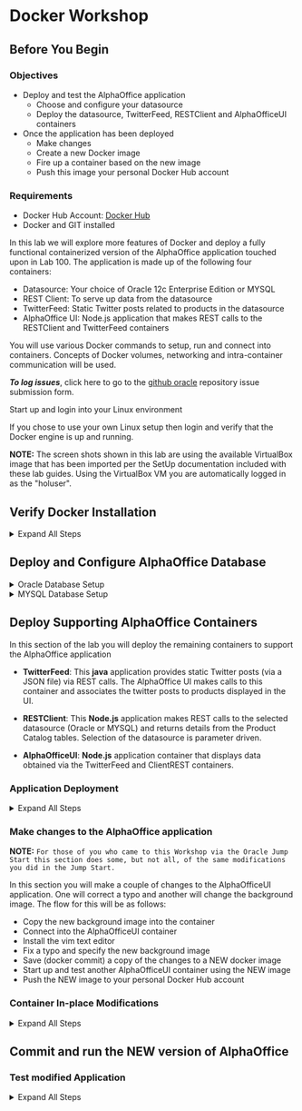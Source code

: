 # Docker Workshop

## Before You Begin
### Objectives

- Deploy and test the AlphaOffice application
    - Choose and configure your datasource
    - Deploy the datasource, TwitterFeed, RESTClient and AlphaOfficeUI containers
- Once the application has been deployed
    - Make changes
    - Create a new Docker image
    - Fire up a container based on the new image
    - Push this image your personal Docker Hub account

### Requirements

- Docker Hub Account: [Docker Hub](https://hub.docker.com/)
- Docker and GIT installed
  


In this lab we will explore more features of Docker and deploy a fully functional containerized version of the AlphaOffice application touched upon in Lab 100. The application is made up of the following four containers:
  - Datasource: Your choice of Oracle 12c Enterprise Edition or MYSQL
  - REST Client: To serve up data from the datasource
  - TwitterFeed: Static Twitter posts related to products in the datasource
  - AlphaOffice UI: Node.js application that makes REST calls to the RESTClient
    and TwitterFeed containers     

You will use various Docker commands to setup, run and connect into containers. Concepts of Docker volumes, networking and intra-container communication will be used.

***To log issues***, click here to go to the [github oracle](https://github.com/oracle/learning-library/issues/new) repository issue submission form.



Start up and login into your Linux environment

If you chose to use your own Linux setup then login and verify that the Docker engine is up and running.

**NOTE:** The screen shots shown in this lab are using the available VirtualBox image that has been imported per the SetUp documentation included with these lab guides. Using the VirtualBox VM you are automatically logged in as the "holuser".

## Verify Docker Installation

<details>
<summary> Expand All Steps</summary>

## **STEP 1**: Open up a Terminal Window

- Make sure you are in a SSH terminal session (`Assumes login via Lab 050`). **You can follow Step 8 in Lab 050 to re-login if you need to...**

## **STEP 2**: Verify that Docker is running

- **Type** the following into your terminal window:

  ```
  cd
  docker version
  ```

- The information on your docker engine should be displayed:

  ![](images/200Linux/Picture200-2.png)

## **STEP 3**: Clone the setup scripts

This will create a directory called AlphaOfficeSetup in your $HOME directory.

- **Cut and paste OR Type** the following:

  ```
  git clone https://github.com/wvbirder/AlphaOfficeSetup.git
  ```

  ![](images/200Linux/Picture200-3.png)

## **STEP 4**: Set Permissions

- We will be mounting the AlphaOfficeSetup directory to a directory within the Docker database container. To ensure that the "oracle" user (Oracle database) or "root" user (MYSQL database) inside of your database container will have read-write capabilites to the HOST's volume we'll set some permissions.

- **Type** the following:

  ```
  chmod -R 777 Alpha*
  ```

  ![](images/200Linux/Picture200-4.png)

## **STEP 5**: Login using your Docker Hub credentials

- When prompted enter your username/password. Example shown here:

  **NOTE:** If you haven't yet created a Docker Hub account, now is the time to do it: [Docker Hub](https://hub.docker.com/)

- **Type** the following:

  ```
  docker login
  ```

  ![](images/200Linux/Picture200-5.png)

</details>

## Deploy and Configure AlphaOffice Database
<details>
<summary> Oracle Database Setup </summary>


In this section your going to chose and setup a datasource for the application. You have a choice between an Oracle 12c database or a MYSQL database. As the steps and commands are slightly different pick one of the flows that follow below. You will start up a database container, connect into the container and run a script that loads the application's schema into the database.

- **NOTE: You only have to set up ONE database (Oracle or MYSQL) to use with the AlphaOffice application but can go through the setup of both if you'd like.**

### Oracle Database Setup

## **STEP 1**: Create the database container

This docker command will create a container based on the database image file located in the wvbirder/database-enterprise repository having the tag: 12.2.0.1-slim.

- Let's take a look at what the docker **run** command options do:
    - "-d" flag runs the container in the background
    - "-it" flags instructs docker to allocate a pseudo-TTY connected to the container’s stdin, creating an interactive bash capable shell in the container (which we will use in a moment when we connect into the container)
    - "-h" We give the container a hostname "oracledb-ao" to make it easier to
    start/stop/remove, reference from other containers, etc
    - "-p" We map ports 1521 and 5600 from within the container to the same ports on
    the HOST for accessibility from outside of the container's private subnet (typically 172.17.0.0/16). This allows the container to be accessed from the HOST, for example. The default port for Oracle's tns listener is on port 1521 and port 5600 is used for HTTP access to Enterprise Manager Express
    - "--name" The name of the container will be "orcl"
    - "-v" This maps the directory where you downloaded the AlphaOfficeSetup GIT
    repository to the /dbfiles directory within the container  

- **Type OR cut and paste** the following.  If you downloaded the AlphaOfficeSetup GIT files to a directory other than /home/opc/ then ***Substitute*** your directory name. For Example: `/home/opc/AlphaOfficeSetup` might change to this `~/AlphaOfficeSetup`, if you loaded the GIT repository in your home directory.

  ```
  docker run -d -it --name orcl -h='oracledb-ao' -p=1521:1521 -p=5600:5600 -v /home/opc/AlphaOfficeSetup:/dbfiles wvbirder/database-enterprise:12.2.0.1-slim
  ```

  ***If you make a mistake with the volume path to where you downloaded the AlphaOfficeSetup files you can stop and remove the container once it's created and try again using the following commands***

  _`docker stop orcl`_
  _`docker rm orcl`_

  ***DON'T RUN THE TWO COMMANDS ABOVE UNLESS YOU'VE MADE AN ERROR***

- It will take several minutes to download the image file (since it does not yet reside locally), extract the content and finally create and configure the database

  ![](images/200Linux/Picture200-6.png)

## **STEP 2**: Follow the progress of the creation

Once the container is created a default database is configured. Since we've indicated the -it flag on startup we can follow the database creation progess using the docker logs command

- **Type** the following:

  ```
  docker logs --follow orcl
  ```

  ![](images/200Linux/Picture200-7.png)

- When the database is created you will see "**The database is ready for use**" in the log output. Once you see it, **press Ctrl+C** to stop watching the log and continue to the next step. **NOTE: MAC USERS SHOULD USE THE CONTROL KEY, NOT THE COMMAND KEY.**

  ![](images/200Linux/Picture200-8.png)

## **STEP 3**: Create and populate alpha schema

In this step we will connect into the database container and run a script to create the alpha schema user and populate the Product Catalog tables.

- **Type** the following:

  ```
  docker exec -it orcl bash
  ```

- Once into the container you will see a prompt which includes the hostname you set in the docker run command. **Run the following commands** to verify your /dbfiles directory is writable:

  ```
  cd /dbfiles
  touch xxx
  ls
  ```

  ![](images/200Linux/Picture200-9.png)

- If there are no permissions errors the "xxx" file should be present in the directory

## **STEP 4**: Use SQLPlus to run the script that sets up the database

- **Type** the following:

  ```
  sqlplus / as sysdba
  ```

- Once in SQLPLus **type**:

  ```
  @setupAlphaOracle.sql
  ```

  ![](images/200Linux/Picture200-10.png)

- After the script runs you should see a count of 57 and 20 records displayed. These are the records in the PRODUCTS and PRODUCT_CATEGORIES tables:

  ![](images/200Linux/Picture200-11.png)

- **Type** the following to exit out of the DB container and go back to the HOST:

  ```
  exit
  ```

## **STEP 5**: Verify container is still running

- **Type** the following:

  ```
  docker ps
  ```

  ![](images/200Linux/Picture200-12.png)

</details>
<details>
<summary> MYSQL Database Setup </summary>

- **You can now proceed to the Deploy Supporting AlphaOffice Containers section after the MYSQL Database Setup section.**

### MYSQL Database Setup

## **STEP 1**: Create the database container

**NOTE: Make sure to sure to use a 5.x version of MYSQL**

This docker command will create a container based on the latest MYSQL database image file located in Docker Hub

- Let's take a look at what the docker **run** command options do:
    - "-d" flag runs the container in the background
    - "-it" flags instructs Docker to allocate a pseudo-TTY connected to the
    container’s stdin, creating an interactive bash capable shell in the container (which we will use in a moment when we connect into the container)
    - "-h" We give the container a hostname "mysqldb-ao" to make it easier to
    start/stop/remove, reference from other containers, etc
    - "-p" We map port 3306 to the same port on the HOST for accessibility from
    outside of the container's private subnet (typically 172.17.0.0/16). This allows the container to be accessed from the HOST, for example. The default port for MYSQL is on port 3306
    - "--name" The name of the container will be "mysql"
    - "-v" This maps the directory where you downloaded the AlphaOfficeSetup GIT
    repository to the /dbfiles directory within the container

- **Type OR cut and paste** the following.  If you downloaded the AlphaOfficeSetup GIT files to a directory other than /home/opc/ then ***Substitute*** your directory name. For Example: `/home/opc/AlphaOfficeSetup` might change to this `~/AlphaOfficeSetup`, if you loaded the GIT repository in your home directory.

  ```
  docker run -d -it --name mysql -h='mysqldb-ao' -p=3306:3306 -v /home/opc/AlphaOfficeSetup:/dbfiles --env="MYSQL_ROOT_PASSWORD=Alpha2017_" mysql:5.7
  ```

- This sets up a default MYSQL database using the "root" database users password as "Alpha2017\_"

  ***If you make a mistake with the volume path to where you downloaded the AlphaOfficeSetup files you can stop and remove the container once it's created and try again using the following commands***

  _`docker stop mysql`_
  _`docker rm mysql`_

  ***DON'T RUN THE TWO COMMANDS ABOVE UNLESS YOU'VE MADE AN ERROR***

- This will take a couple of minutes to download the image file (since it does not yet reside locally), extract the content and finally create and configure the default database

  ![](images/200Linux/Picture200-15.png)

## **STEP 2**: Follow the progress of the creation

Once the container is instantiated a default database is configured. Since we've indicated the -it flag on startup we can follow the database creation progess using the docker logs command

- **Type** the following:

  ```
  docker logs --follow mysql
  ```

- When the database is created you will see "**mysqld.sock  port: 3306**" in the log output:

  ![](images/200Linux/Picture200-16.png)

  Once you see this, **press Ctrl+C** to exit out of the logger.

## **STEP 3**: Create and populate alpha schema

In this step we will connect into the database container and run a script to create the AlphaOfficeDB and then create the database user and populate the Product Catalog tables.

- **Type** the following:

  ```
  docker exec -it mysql bash
  ```

  Once into the container you will see a prompt which includes the hostname you set in the docker run command. **Run the following commands** to verify your /dbfiles directory is writable:

  ```
  cd /dbfiles
  touch yyy
  ls
  ```

  ![](images/200Linux/Picture200-17.png)

- If there are no permissions errors the "yyy" file should be present in the directory

## **STEP 4**: Run the script that sets up the database, user and tables

- **Type** the following:

  ```
  ./setupAlphaMYSQL.sh
  ```

  ![](images/200Linux/Picture200-18.png)

## **STEP 5**: Verify MYSQL tables

- **Type** the following to confirm the database tables were created and populated:

  ```
  mysql -uroot -pAlpha2017_
  use AlphaOfficeDB
  show tables;
  select count(*) from PRODUCTS;
  ```

  ![](images/200Linux/Picture200-19.png)

- You should see 57 records in the PRODUCTS table. **Enter exit TWICE**, first to exit out of MYSQL and the second to exit out of the container and return to the HOST.

  ```
  exit
  exit
  ```

  ![](images/200Linux/Picture200-19-2.png)

## **STEP 6**: Verify that container is running

- **Type** the following to verify that the DB container is still running:

  ```
  docker ps
  ```

  ![](images/200Linux/Picture200-20.png)

</details>


## Deploy Supporting AlphaOffice Containers

In this section of the lab you will deploy the remaining containers to support the AlphaOffice application

- **TwitterFeed**: This **java** application provides static Twitter posts (via a JSON file) via REST calls. The AlphaOffice UI makes calls to this container and associates the twitter posts to products displayed in the UI.

- **RESTClient**: This **Node.js** application makes REST calls to the selected datasource (Oracle or MYSQL) and returns details from the Product Catalog tables. Selection of the datasource is parameter driven.

- **AlphaOfficeUI**: **Node.js** application container that displays data obtained via the TwitterFeed and ClientREST containers.


### Application Deployment
<details>
<summary>Expand All Steps</summary>

## **STEP 1**: Run and test the TwitterFeed

- **Type OR cut and paste** the following:

  ```
  docker run -d --name=twitterfeed -p=9080:9080 wvbirder/twitterfeed
  ```

- The docker image will download the first time, extract and run the container.

- **Type** the following:

  ```
  docker ps
  ```

-  This will display all running containers. In this example the MYSQL database and the Twitterfeed containers are seen:

   ![](images/200Linux/Picture200-21.png)

- Go to the browser, open up a new tab and **enter**: `http://<Public-IP>:9080/statictweets`

  **NOTE:** If you don't have a JSON formatter add-on you will see a stream of text representing the tweets.

  ![](images/200Linux/Picture200-22.png)

## **STEP 2**: Run and test the RESTClient

- Let's take a look at what the docker **run** command options do:
    - "-d" flag runs the container in the background
    - "-it" flags instructs Docker to allocate a pseudo-TTY connected to the
    container’s stdin, creating an interactive bash capable shell in the container (which we will use in a moment when we connect into the container)
    - "--rm" When this container is stopped all resources associated with it (storage, etc) will be deleted
    - "--name" The name of the container will be "restclient"
    - "-p" Port 8002 is mapped from the container to the same port on the HOST
    - "--link" A intra-container link to the "mysql" database is created using the
    - "mysqldb" hostname. This hostname is added to the restclient container's /etc/host file. Hostname is used because it is more flexible than using the private IP address of the container that can change upon subsquent invocations. The hostname is used for making a connection to the database
    - "-e" Environment variables used by the application. "MYSQL_HOST" and "DS" settings designate the MYSQL datasource. The Oracle datsource uses the "ORACLE_CONNECT" variable (an example of that is shown below)

- ***NOTE: This example assumes we are using the MYSQL database as the datasource***. If you choose to use the Oracle database, then that command is in the **ALERT** shown below.

- **Type OR cut and paste**:

  ```
  docker run -d -it --rm --name restclient -p=8002:8002 --link mysql:mysqldb-ao -e MYSQL_HOST='mysqldb-ao' -e DS='mysql' wvbirder/restclient
  ```

  **ALERT: If you are using the Oracle database as the datasource the docker command would be:**

  ```
  docker run -d -it --rm --name restclient -p=8002:8002 --link orcl:oracledb-ao -e ORACLE_CONNECT='oracledb-ao/orclpdb1.localdomain' -e DS='oracle' wvbirder/restclient
  ```

- **Type** the following to display all running containers (orcl or mysql container will be running depending on the database you created):

  ```
  docker ps
  ```

  ![](images/200Linux/Picture200-23.png)

Go to the browser, open up a new tab and **enter**:

  ```
  http://<Public-IP>:8002/products
  ```

- A list of ALL products are shown:

  ![](images/200Linux/Picture200-24.png)

- You can also query an individual product. In the browser, open up a new tab and **enter**:

  ```
  http://<Public-IP>:8002/product/1025
  ```

- **NOTE:** In the URL that "**product**" is singular.

  ![](images/200Linux/Picture200-25.png)

  **SIDEBAR:** If you don't want use a database as the datasource, you can always stop the current `restclient` and fall back to a version that uses a JSON file for the Products buy using: `docker run -d -it --rm --name restclient -p=8002:8002 -e DS='json' wvbirder/restclient`

  **OPTONAL:** If you configured both ORACLE and MYSQL databases then you can stop the `restclient` container after testing with one of the datasources by typing: `docker stop restclient`. Then, start another `restclient` container stipulating the new datasource using the appropriate commands already shown at the beginning of this step.

## **STEP 3**: Run and Test the AlphaOfficeUI

- **Type** OR cut and paste:

  ```
  docker run -d --name=alphaofficeui -p=8085:8085 wvbirder/alpha-office-ui-js
  ```

- After it is running test the completed application deployment by going to the browser, and opening a new tab:

  ```
  http://<Public-IP>:8085
  ```

- You should see something like:

  ![](images/200Linux/Picture200-26.png)

- Clicking on one of the products brings up details for that item with its associated Twitter comments.

  ![](images/200Linux/Picture200-27.png)

</details>

### Make changes to the AlphaOffice application


**NOTE:** `For those of you who came to this Workshop via the Oracle Jump Start this section does some, but not all, of the same modifications you did in the Jump Start.`

In this section you will make a couple of changes to the AlphaOfficeUI application. One will correct a typo and another will change the background image. The flow for this will be as follows:

- Copy the new background image into the container
- Connect into the AlphaOfficeUI container
- Install the vim text editor
- Fix a typo and specify the new background image
- Save (docker commit) a copy of the changes to a NEW docker image
- Start up and test another AlphaOfficeUI container using the NEW image
- Push the NEW image to your personal Docker Hub account

### Container In-place Modifications
<details>
<summary>Expand All Steps</summary>
## **STEP 1**: Copy a New Background Image

Copy a background image file into the running AlphaOfficeUI container. This file is in the <YOUR_HOME>/AlphaOfficeSetup directory that you GIT cloned at the beginning of the lab

- **Type** (substituting **/home/opc**) **OR Copy and Paste**:

  ```
  docker cp /home/opc/AlphaOfficeSetup/dark_blue.jpg alphaofficeui:/pipeline/source/public/Images
  ```

  Example: `docker cp /home/opc/AlphaOfficeSetup/dark_blue.jpg alphaofficeui:/pipeline/source/public/Images`

## **STEP 2**: Install/Update the VIM editor in the UI container

Even though the orginal AlphaOfficeUI image could have been set up ahead of time with any needed client tools we're adding the the environment on-the-fly to give you some idea that it can be done

- Connect into the `alphaofficeui` container:

  ```
  docker exec -it alphaofficeui bash
  ```

  At this point, you can run `which vim` to see which version of VIM the `alphaofficeui` container is. If the command returns something similar to `/usr/bin/vim`, then verify that "**dark_blue.jpg**" is in the container by **running** `ls /pipeline/source/public/Images`, and you can opt to skip to **STEP 3**.

- **Type** the following:

  ```
  apt-get update
  ```

  ![](images/200Linux/Picture200-28.png)

- Just to ensure that the vim editor (a vi look-alike) is up to date, **Type** the following:

  ```
  apt-get install vim
  ```

- **NOTE: If may see output that says it's already the newest version**

- If applicable, say **Y** at the "Do you want to continue?" prompt.

- Verify the "**dark_blue.jpg**" file is in the container by **typing**:

  ```
  ls /pipeline/source/public/Images
  ```

  ![](images/200Linux/Picture200-28.1.png)

## **STEP 3**: Edit the alpha.html file   

- Edit the `alpha.html` file to fix a typo - Note, if you are unfamiliar with `vim`, you will find information at this URL: [VIM](http://vimsheet.com). The commands are very similar to vi:

  ```
  vim /pipeline/source/public/alpha.html
  ```

- Move the blinking cursor to the text you wish to edit via arrow controls (or using h,j,k,l for left, down, up, and right resp.) and press the letter __i__ to enter edit mode and make changes. Fix the header title to read "**Alpha Office Product Catalog**". You can also change the body title to whatever you want:

  ![](images/200Linux/Picture200-29.png)

  **NOTE:** to view line numbers, press the **ESC** key to go into command mode, then run the command `:set number`. To remove the line numbers, run the command `:set nonumber`.

- Save the file and exit by pressing the **ESC** key and then running the command `:wq` to write and quit. You can also exit by holding the **SHIFT** key down and typing "**Z**" TWICE while in command mode.

## **STEP 4**: Edit the alpha.css file

- **Type** the following:

  ```
  vim /pipeline/source/public/css/alpha.css
  ```

- Change the background image reference to "**dark_blue.jpg**"

  ![](images/200Linux/Picture200-30.png)

- Save the file and exit by hitting the **ESC** key and then holding the **SHIFT** key down and typing "**Z**" TWICE

- **Exit** out of the container:

  ```
  exit
  ```
</details>

## Commit and run the NEW version of AlphaOffice


### Test modified Application
<details>
<summary>Expand All Steps</summary>
## **STEP 1**: Commit a NEW Docker image

In this step you will save a copy of your modifed docker container and give it a new name. You're back out in the HOST now. Substitute your docker hub account name and give the new image a name where asked for in the following commands:

- **Type** in following:

  ```
  docker commit alphaofficeui (your-dockerhub-account)/(image-name)
  ```

  Example: docker commit alphaofficeui wvbirder/alphaoffice-new

- **Type** the following:

  ```
  docker images
  ```

 - See the new saved image:

  ![](images/200Linux/Picture200-31.png)

## **STEP 2**: Start a container based on your new image

We will now stop and remove the old version of AlphaOfficeUI and fire off a new container based on your changes.

- **Type** the following:

  ```
  docker stop alphaofficeui
  docker rm alphaofficeui
  ```

- Start a new container using your new Docker image. **Cut and Paste OR Type**: (Substituting your DockerHub account name and the image name you created in Step 1)

  ```
  docker run -d --name=alphaofficeui -p=8085:8085 (your-dockerhub-account)/(image-name)
  ```

  Example: docker run -d --name=alphaofficeui -p=8085:8085  wvbirder/alphaoffice-new

- Verify the new container is running by **typing**:

  ```
  docker ps
  ```

  ![](images/200Linux/Picture200-32.png)

- Open up a new browser tab and **enter**:

  ```
  http://<Public-IP>:8085
  ```

  ![](images/200Linux/Picture200-33.png)

## **STEP 3**: Push the new image to your docker hub account

Now others will be able to take advantage of the changes you made to the application. In this example "wvbirder" is the Docker Hub account name but you will be using your own account

- **Type** the following:

  ```
  docker push (your-dockerhub-account)/(image-name)
  ```

  Example:

  ![](images/200Linux/Picture200-34.png)

- Once the push is completed you can log into your Docker Hub account and verify it is there:

  ![](images/200Linux/Picture200-35.png)

**This completes the Docker Workshop!**
</details>

